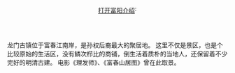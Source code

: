 <!DOCTYPE html>
<html>
<head>
<meta charset="UTF-8">
<title>何静雯 3190104061</title>
<!-- baidu map -->
<meta name="viewport" content="initial-scale=1.0, user-scalable=no" />
<style type="text/css">
body,html,
#allmap {width: 100%;height: 90%;margin:0;font-family:"微软雅黑";}
.introduce_item {
    display: flex;
    justify-content: center;
    margin-top: 60px;
}

.introduce_item_img {
    width: 800px;
    height: 500px;
}

.introduce_item_title {
    width: 300px;
    font-size: 18px;
    line-height: 36px;
    align-self: center;
    padding-left: 100px;
}

.introduce_item_titles {
    width: 300px;
    font-size: 18px;
    line-height: 36px;
    align-self: center;
    padding-right: 100px;
}


</style>
<script type="text/javascript" src="http://api.map.baidu.com/api?v=2.0&ak=FSoFLO8IoBCOwIgDfsks8NVEFKMudxz5"></script>
</head>

<body>
<div id = "allmap"></div>
 <div class="introduce_item">
            <a href="https://baike.baidu.com/item/%E5%AF%8C%E9%98%B3%E5%8C%BA/10366004" target="_blank">打开富阳介绍</a>:
            </div>
<div class="introduce_item">
                <span class="introduce_item_titles">龙门古镇位于富春江南岸，是孙权后裔最大的聚居地。 这里不仅是景区，也是个比较原始的生活区，没有鳞次栉比的商铺，倒生活着质朴的当地人，还保留着不少完好的明清古建。 电影《理发师》、《富春山居图》曾在此取景。 </span>
                <img class="introduce_item_img" src="https://tse4-mm.cn.bing.net/th/id/OIP-C.Muw1PRGZ8c2iI4fYHz4ISQHaE8?pid=ImgDet&rs=1" alt="">
            </div>
</div>
          
</body>

</html>
<script type="text/javascript">
//百度地图API功能
var map = new BMap.Map("allmap");
map.centerAndZoom(new BMap.Point(119.95,30.05),15);//根据坐标初始化地图
map.enableScrollWheelZoom(true);
map.addControl(new BMap.NavigationControl()); //平移缩放控件
map.addControl(new BMap.ScaleControl()); //比例尺
map.addControl(new BMap.OverviewMapControl()); //缩略地图
map.addControl(new BMap.MapTypeControl()); //地图类型
map.setCurrentCity("杭州"); // 仅当设置城市信息时，MapTypeControl的切换功能才能可用
//添加标注
var marker = new BMap.Marker(new BMap.Point(119.95,30.05)); // 创建标注
map.addOverlay(marker); // 将标注添加到地图中
</script>
